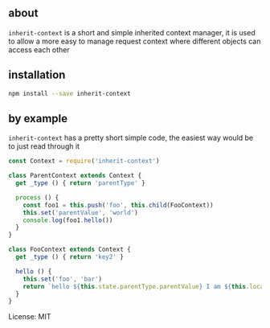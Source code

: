 ## about

`inherit-context` is a short and simple inherited context manager, it is used to allow a more easy to manage request context where different objects can access each other

## installation
```bash
npm install --save inherit-context
```

## by example

`inherit-context` has a pretty short simple code, the easiest way would be to just read through it

```javascript
const Context = require('inherit-context')

class ParentContext extends Context {
  get _type () { return 'parentType' }

  process () {
    const foo1 = this.push('foo', this.child(FooContext))
    this.set('parentValue', 'world')
    console.log(foo1.hello())
  }
}

class FooContext extends Context {
  get _type () { return 'key2' }

  hello () {
    this.set('foo', 'bar')
    return `hello ${this.state.parentType.parentValue} I am ${this.local.foo}`
  }
}

```

License: MIT
